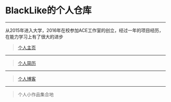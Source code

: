 # BlackLike的个人仓库
***
从2015年进入大学，2016年在校参加ACE工作室的创立，经过一年的项目经历，在能力学习上有了很大的进步
> [个人主页](https://blacklike.github.io/jianli/main.html)
***
> [个人简历](https://blacklike.github.io/resume/resume/index.html)
***
> [个人博客](https://blacklike.github.io/myblog)
***
> 个人小作品集合地

